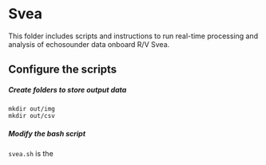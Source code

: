# Svea
This folder includes scripts and instructions to run real-time processing and analysis of echosounder data onboard R/V Svea. 

## Configure the scripts
##### Create folders to store output data
```
mkdir out/img
mkdir out/csv
```

##### Modify the bash script
`svea.sh` is the 
